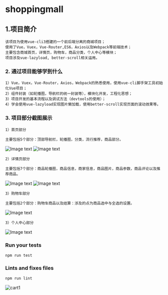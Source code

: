 # shoppingmall

## 1.项目简介
```
该项目为使用vue-cli3搭建的一个前后端分离的商城项目；
使用了Vue，Vuex，Vue-Router,ES6，Axios以及Webpack等前端技术；
主要包含商城首页，详情页，购物车，商品分类，个人中心等模块；
项目涉及vue-lazyload, better-scroll相关运用。
```

### 2. 通过项目能够学到什么
```
1）Vue，Vuex，Vue-Router，Axios，Webpack的熟悉使用，使用vue-cli脚手架工具初始化Vue项目；
2）组件封装（如轮播图，导航栏的统一封装等），模块化开发，工程化思想；
3）项目开发的基本流程以及调试方法（devtools的使用）；
4）学会使用vue-lazyload实现图片懒加载，使用better-scroll实现页面的滚动效果等。
```

### 3. 项目部分截图展示
```
1）首页部分

主要包括5个部分：顶部导航栏，轮播图，分类，流行推荐，商品部分。
```
![Image text](https://github.com/yzylhl/img/blob/main/imgs/80dbbbf644e408e1d8cbeda1b708a65.png)
![Image text](https://github.com/yzylhl/img/blob/main/imgs/b2531285ebae6dc5ba2dbd09ea7b5c8.png)
```
2）详情页部分

主要包括7个部分：商品轮播图，商品信息，商家信息，商品图片，商品参数，商品评论以及推荐商品。
```
![Image text](https://github.com/yzylhl/img/blob/main/imgs/12824407c229e1233b0dff377e30591.png)
![Image text](https://github.com/yzylhl/img/blob/main/imgs/04ba6c4efefd4d7c2a355ea59a02fa6.png)
```
3）购物车部分

主要包括2个部分：购物车商品以及结算：涉及的点为商品选中与全选的设置。
```
![Image text](https://github.com/yzylhl/img/blob/main/imgs/a068cf0a1cbd0433a9b04c2928dc13e.png)

```
3）个人中心部分
```
![Image text](https://github.com/yzylhl/img/blob/main/imgs/8eafd3e07efd01f9005a7e4782f6f29.png)
### Run your tests
```
npm run test
```

### Lints and fixes files
```
npm run lint
```
![cart1](https://img-blog.csdnimg.cn/20201125101627310.png?x-oss-process=image/watermark,type_ZmFuZ3poZW5naGVpdGk,shadow_10,text_aHR0cHM6Ly9ibG9nLmNzZG4ubmV0L3FxXzM3MTU1NTgy,size_16,color_FFFFFF,t_70)
